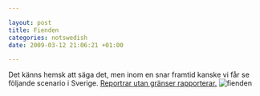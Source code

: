```yaml
--- 

layout: post
title: Fienden 
categories: notswedish
date: 2009-03-12 21:06:21 +01:00 

---
```


Det känns hemsk att säga det, men inom en snar framtid kanske vi får se följande scenario i Sverige. [Reportrar utan gränser rapporterar.](http://www.svd.se/nyheter/utrikes/artikel_2584979.svd) ![fienden](http://www.blay.se/wp-content/uploads/2009/03/fienden.jpg "fienden") 